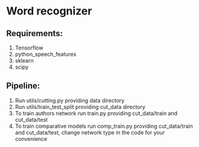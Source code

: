 # Word recognizer
## Requirements:
1. Tensorflow 
2. python_speech_features
3. sklearn
4. scipy

## Pipeline:
1. Run utils/cutting.py providing data directory
2. Run utils/train_test_split providing cut_data directory
3. To train authors network run train.py providing cut_data/train and cut_data/test
3. To train comparative models run comp_train.py providing cut_data/train and cut_data/test, change network type in the code for your convenience

